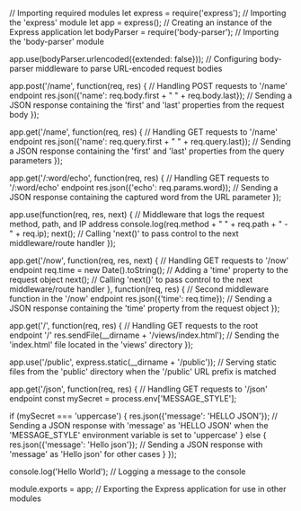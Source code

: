 // Importing required modules
let express = require('express'); // Importing the 'express' module
let app = express(); // Creating an instance of the Express application
let bodyParser = require('body-parser'); // Importing the 'body-parser' module

app.use(bodyParser.urlencoded({extended: false}));
// Configuring body-parser middleware to parse URL-encoded request bodies

app.post('/name', function(req, res) {
  // Handling POST requests to '/name' endpoint
  res.json({'name': req.body.first + " " + req.body.last});
  // Sending a JSON response containing the 'first' and 'last' properties from the request body
});

app.get('/name', function(req, res) {
  // Handling GET requests to '/name' endpoint
  res.json({'name': req.query.first + " " + req.query.last});
  // Sending a JSON response containing the 'first' and 'last' properties from the query parameters
});

app.get('/:word/echo', function(req, res) {
  // Handling GET requests to '/:word/echo' endpoint
  res.json({'echo': req.params.word});
  // Sending a JSON response containing the captured word from the URL parameter
});

app.use(function(req, res, next) {
  // Middleware that logs the request method, path, and IP address
  console.log(req.method + " " + req.path + " - " + req.ip);
  next(); // Calling 'next()' to pass control to the next middleware/route handler
});

app.get('/now', function(req, res, next) {
  // Handling GET requests to '/now' endpoint
  req.time = new Date().toString(); // Adding a 'time' property to the request object
  next(); // Calling 'next()' to pass control to the next middleware/route handler
}, function(req, res) {
  // Second middleware function in the '/now' endpoint
  res.json({'time': req.time}); // Sending a JSON response containing the 'time' property from the request object
});

app.get('/', function(req, res) {
  // Handling GET requests to the root endpoint '/'
  res.sendFile(__dirname + '/views/index.html');
  // Sending the 'index.html' file located in the 'views' directory
});

app.use('/public', express.static(__dirname + '/public'));
// Serving static files from the 'public' directory when the '/public' URL prefix is matched

app.get('/json', function(req, res) {
  // Handling GET requests to '/json' endpoint
  const mySecret = process.env['MESSAGE_STYLE'];

  if (mySecret === 'uppercase') {
    res.json({'message': 'HELLO JSON'});
    // Sending a JSON response with 'message' as 'HELLO JSON' when the 'MESSAGE_STYLE' environment variable is set to 'uppercase'
  } else {
    res.json({'message': 'Hello json'});
    // Sending a JSON response with 'message' as 'Hello json' for other cases
  }
});

console.log('Hello World'); // Logging a message to the console

module.exports = app; // Exporting the Express application for use in other modules
